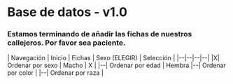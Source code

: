 # Base de datos - v1.0

### Estamos terminando de añadir las fichas de nuestros callejeros. Por favor sea paciente.

| Navegación
| Inicio | Fichas | Sexo (ELEGIR) | Selección |
|--|--|--|--|
|X| Ordenar por sexo | Macho | X |
|--| Ordenar por edad | Hembra
|--| Ordenar por color |
|--| Ordenar por raza |
